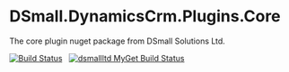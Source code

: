 # DSmall.DynamicsCrm.Plugins.Core
The core plugin nuget package from DSmall Solutions Ltd.

[![Build Status](https://magnum.travis-ci.com/Davesmall28/DSmall.DynamicsCrm.Plugins.Core.svg?token=syrh3amDgq9dtpK7qH4B&branch=master)](https://magnum.travis-ci.com/Davesmall28/DSmall.DynamicsCrm.Plugins.Core)&nbsp;&nbsp;&nbsp;[![dsmallltd MyGet Build Status](https://www.myget.org/BuildSource/Badge/dsmallltd?identifier=8f3169ea-c2fa-4f43-971d-8e899ec1af67)](https://www.myget.org/)